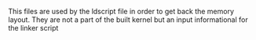 This files are used by the ldscript file in order to get back the memory layout.
They are not a part of the built kernel but an input informational for the linker script
